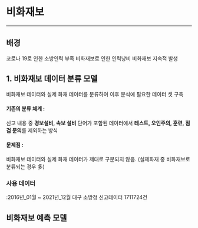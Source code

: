 # 비화재보
---
## 배경
코로나 19로 인한 소방인력 부족
비화재보로 인한 인력낭비 
비화재보 지속적 발생

## 1. 비화재보 데이터 분류 모델
비화재보 데이터와 실제 화재 데이터를 분류하여 이후 분석에 필요한 데이터 셋 구축
#### 기존의 분류 체계 :
신고 내용 중 **경보설비, 속보 설비**  단어가 포함된 데이터에서 **테스트, 오인주의, 훈련, 점검 문의**를 제외하는 방식    

#### 문제점 :    
비화재보 데이터와 실제 화재 데이터가 제대로 구분되지 않음. 
(실제화재 중 비화재보로 분류되는 경우 多)

### 사용 데이터
:2016년_01월 ~ 2021년_12월 대구 소방청 신고데이터 1711724건

## 비화재보 예측 모델
